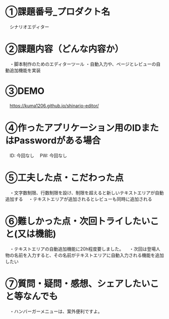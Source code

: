 # ①課題番号_プロダクト名
　シナリオエディター

# ②課題内容（どんな内容か）
　・脚本制作のためのエディターツール
  ・自動入力や、ページとレビューの自動追加機能を実装

# ③DEMO
　https://kuma1206.github.io/shinario-editor/

# ④作ったアプリケーション用のIDまたはPasswordがある場合
　ID: 今回なし
　PW: 今回なし

# ⑤工夫した点・こだわった点
　・文字数制限、行数制限を設け、制限を超えると新しいテキストエリアが自動追加する
　・テキストエリアが追加されるとレビューも同時に追加される

# ⑥難しかった点・次回トライしたいこと(又は機能)
　・テキストエリアの自動追加機能に20h程度要しました。
　・次回は登場人物の名前を入力すると、その名前がテキストエリアに自動入力される機能を追加したい

# ⑦質問・疑問・感想、シェアしたいこと等なんでも
　・ハンバーガーメニューは、案外便利ですよ。
